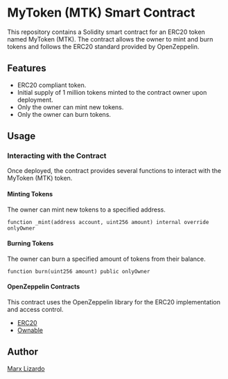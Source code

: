 # MyToken (MTK) Smart Contract

This repository contains a Solidity smart contract for an ERC20 token named MyToken (MTK). The contract allows the owner to mint and burn tokens and follows the ERC20 standard provided by OpenZeppelin.

## Features

- ERC20 compliant token.
- Initial supply of 1 million tokens minted to the contract owner upon deployment.
- Only the owner can mint new tokens.
- Only the owner can burn tokens.

## Usage

### Interacting with the Contract

Once deployed, the contract provides several functions to interact with the MyToken (MTK) token.

#### Minting Tokens

The owner can mint new tokens to a specified address.

```solidity
function _mint(address account, uint256 amount) internal override onlyOwner
```

#### Burning Tokens

The owner can burn a specified amount of tokens from their balance.

```solidity
function burn(uint256 amount) public onlyOwner
```

#### OpenZeppelin Contracts

This contract uses the OpenZeppelin library for the ERC20 implementation and access control.

- [ERC20](https://github.com/OpenZeppelin/openzeppelin-contracts/blob/v4.5.0/contracts/token/ERC20/ERC20.sol)
- [Ownable](https://github.com/OpenZeppelin/openzeppelin-contracts/blob/v4.5.0/contracts/access/Ownable.sol)

## Author

[Marx Lizardo](https://www.linkedin.com/in/marxjbl/)
